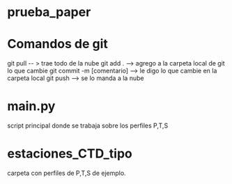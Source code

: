 # prueba_paper

# Comandos de git
git pull  -- > trae todo de la nube
git add . --> agrego a la carpeta local de git lo que cambie
git commit -m [comentario] --> le digo lo que cambie en la carpeta local
git push --> se lo manda a la nube

# main.py
script principal donde se trabaja sobre los perfiles P,T,S
# estaciones_CTD_tipo 
carpeta con perfiles de P,T,S de ejemplo. 
